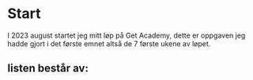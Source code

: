 # Start

I 2023 august startet jeg mitt løp på Get Academy, dette er oppgaven jeg hadde gjort i det første emnet altså de 7 første ukene av løpet.

## listen består av:

